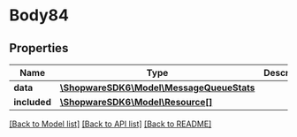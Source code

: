 # Body84

## Properties
Name | Type | Description | Notes
------------ | ------------- | ------------- | -------------
**data** | [**\ShopwareSDK6\Model\MessageQueueStats**](MessageQueueStats.md) |  | [optional] 
**included** | [**\ShopwareSDK6\Model\Resource[]**](Resource.md) |  | [optional] 

[[Back to Model list]](../../README.md#documentation-for-models) [[Back to API list]](../../README.md#documentation-for-api-endpoints) [[Back to README]](../../README.md)

